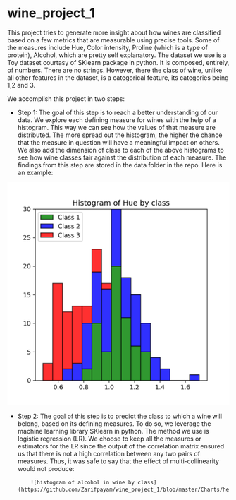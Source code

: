 # wine_project_1
This project tries to generate more insight about how wines are classified based on a few metrics that are measurable using precise tools. 
Some of the measures include Hue, Color intensity, Proline (which is a type of protein), Alcohol, which are pretty self explanatory. The dataset
we use is a Toy dataset courtasy of SKlearn package in python. It is composed, entirely, of numbers. There are no strings. However, there the class
of wine, unlike all other features in the dataset, is a categorical feature, its categories being 1,2 and 3.

We accomplish this project in two steps:

  - Step 1: The goal of this step is to reach a better understanding of our data.
            We explore each defining measure for wines with the help of a histogram. This way we can see how the values of that measure are distributed. 
            The more spread out the histogram, the higher the chance that the measure in question will have a meaningful impact on others.
            We also add the dimension of class to each of the above histograms to see how wine classes fair against the distribution of each measure. 
            The findings from this step are stored in the data folder in the repo. Here is an example: 
            

<img src="Charts/hue.png">
            
     
  - Step 2: The goal of this step is to predict the class to which a wine will belong, based on its defining measures. 
            To do so, we leverage the machine learning library SKlearn in python. The method we use is logistic regression (LR).
            We choose to keep all the measures or estimators for the LR since the output of the correlation matrix ensured us that there 
            is not a high correlation between any two pairs of measures. Thus, it was safe to say that the effect of multi-collinearity would
            not produce: 
            
            
            ![histogram of alcohol in wine by class](https://github.com/Zarifpayam/wine_project_1/blob/master/Charts/heat.png)
